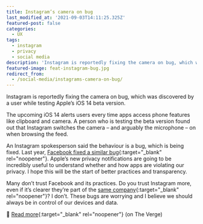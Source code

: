 ```yaml
---
title: Instagram’s camera on bug
last_modified_at: '2021-09-03T14:11:25.325Z'
featured-post: false
categories:
  - UX
tags:
  - instagram
  - privacy
  - social media
description: 'Instagram is reportedly fixing the camera on bug, which was discovered by a user while testing Apple’s iOS 14 beta version.'
featured-image: feat-instagram-bug.jpg
redirect_from:
  - /social-media/instagrams-camera-on-bug/
---
```

<p class="lead">Instagram is reportedly fixing the camera on bug, which was discovered by a user while testing Apple’s iOS 14 beta version.</p>

<!--more-->

The upcoming iOS 14 alerts users every time apps access phone features like clipboard and camera. A person who is testing the beta version found out that Instagram switches the camera – and arguably the microphone – on when browsing the feed.

An Instagram spokesperson said the behaviour is a bug, which is being fixed. Last year, [Facebook fixed a similar bug](https://www.theverge.com/2019/11/12/20961332/facebooks-ios-app-reportedly-camera-background-security){:target="_blank" rel="noopener"}. Apple’s new privacy notifications are going to be incredibly useful to understand whether and how apps are violating our privacy. I hope this will be the start of better practices and transparency.

Many don’t trust Facebook and its practices. Do you trust Instagram more, even if it’s clearer they’re part of the [same company](https://edition.cnn.com/2019/11/04/tech/facebook-new-logo/index.html){:target="_blank" rel="noopener"}? I don’t. These bugs are worrying and I believe we should always be in control of our devices and data.

🔗 [Read more](https://www.theverge.com/2020/7/25/21338151/instagram-bug-camera-privacy-ios14-apple){:target="_blank" rel="noopener"} (on The Verge)

<!-- <small>Photo by [NeONBRAND](https://unsplash.com/photos/nZJBt4gQlKI){:target="_blank" rel="noopener"} on Unsplash</small> -->
